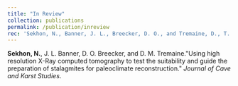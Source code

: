 ```yaml
---
title: "In Review"
collection: publications
permalink: /publication/inreview
rec: 'Sekhon, N., Banner, J. L., Breecker, D. O., and Tremaine, D., T. &quot;Using high resolution X-Ray computed tomography to test the suitability and guide the preparation of stalagmites for paleoclimate reconstruction.&quot; <i>Journal of Cave and Karst Studies</i>.'
---
```


**Sekhon, N.**, J. L. Banner, D. O. Breecker, and D. M. Tremaine.&quot;Using high resolution X-Ray computed tomography to test the suitability and guide the preparation of stalagmites for paleoclimate reconstruction.&quot; <i>Journal of Cave and Karst Studies</i>.
